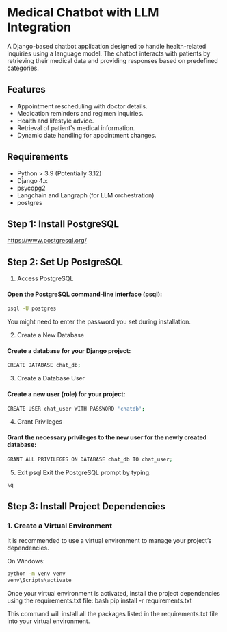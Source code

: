   # Medical Chatbot with LLM Integration

A Django-based chatbot application designed to handle health-related inquiries using a language model. The chatbot interacts with patients by retrieving their medical data and providing responses based on predefined categories.

## Features
- Appointment rescheduling with doctor details.
- Medication reminders and regimen inquiries.
- Health and lifestyle advice.
- Retrieval of patient's medical information.
- Dynamic date handling for appointment changes.

## Requirements
- Python > 3.9 (Potentially 3.12)
- Django 4.x
- psycopg2
- Langchain and Langraph (for LLM orchestration)
- postgres

## Step 1: Install PostgreSQL
https://www.postgresql.org/


## Step 2: Set Up PostgreSQL
1. Access PostgreSQL
#### Open the PostgreSQL command-line interface (psql):
```bash
psql -U postgres
```
You might need to enter the password you set during installation.

2. Create a New Database
#### Create a database for your Django project:
```bash
CREATE DATABASE chat_db;
```
3. Create a Database User
#### Create a new user (role) for your project:
```bash
CREATE USER chat_user WITH PASSWORD 'chatdb';
```
4. Grant Privileges
#### Grant the necessary privileges to the new user for the newly created database:
```bash
GRANT ALL PRIVILEGES ON DATABASE chat_db TO chat_user;
```
5. Exit psql
Exit the PostgreSQL prompt by typing:
```bash
\q
```

## Step 3: Install Project Dependencies

### 1. Create a Virtual Environment
It is recommended to use a virtual environment to manage your project’s dependencies.

On Windows:

```bash
python -m venv venv
venv\Scripts\activate
```

Once your virtual environment is activated, install the project dependencies using the requirements.txt file:
bash
pip install -r requirements.txt

This command will install all the packages listed in the requirements.txt file into your virtual environment.




